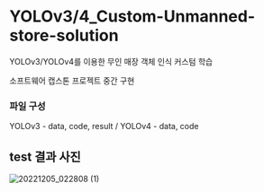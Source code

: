 # YOLOv3/4_Custom-Unmanned-store-solution
YOLOv3/YOLOv4를 이용한 무인 매장 객체 인식 커스텀 학습 

소프트웨어 캡스톤 프로젝트 중간 구현 
### 파일 구성
YOLOv3 - data, code, result 
 / YOLOv4 - data, code

## test 결과 사진
![20221205_022808 (1)](https://github.com/Soojin-Lee-01/Yolov3-4_Custom-Unmanned-store-solution/assets/87466284/7c491a4d-d6e4-4a05-b956-3705ca6ef500)

